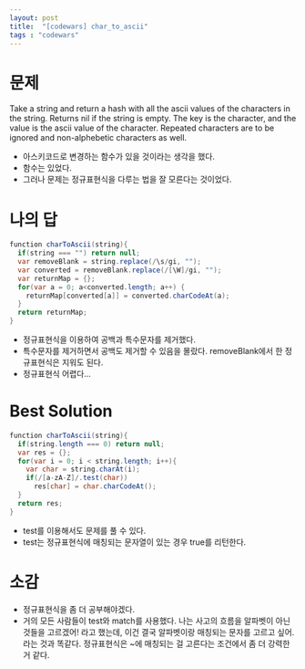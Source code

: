 ```yaml
---
layout: post
title:  "[codewars] char_to_ascii"
tags : "codewars"
---
```


# 문제
Take a string and return a hash with all the ascii values of the characters in the string. Returns nil if the string is empty. The key is the character, and the value is the ascii value of the character. Repeated characters are to be ignored and non-alphebetic characters as well.

- 아스키코드로 변경하는 함수가 있을 것이라는 생각을 했다.
- 함수는 있었다.
- 그러나 문제는 정규표현식을 다루는 법을 잘 모른다는 것이었다.
# 나의 답
~~~ java
function charToAscii(string){
  if(string === "") return null;
  var removeBlank = string.replace(/\s/gi, "");
  var converted = removeBlank.replace(/[\W]/gi, "");
  var returnMap = {};
  for(var a = 0; a<converted.length; a++) {
    returnMap[converted[a]] = converted.charCodeAt(a);
  }
  return returnMap;
}
~~~
- 정규표현식을 이용하여 공백과 특수문자를 제거했다.
- 특수문자를 제거하면서 공백도 제거할 수 있음을 몰랐다. removeBlank에서 한 정규표현식은 지워도 된다.
- 정규표현식 어렵다...

# Best Solution
~~~ java
function charToAscii(string){
  if(string.length === 0) return null;
  var res = {};
  for(var i = 0; i < string.length; i++){
    var char = string.charAt(i);
    if(/[a-zA-Z]/.test(char))
      res[char] = char.charCodeAt();
  }
  return res;
}
~~~
- test를 이용해서도 문제를 풀 수 있다.
- test는 정규표현식에 매칭되는 문자열이 있는 경우 true를 리턴한다.

# 소감
- 정규표현식을 좀 더 공부해야겠다.
- 거의 모든 사람들이 test와 match를 사용했다. 나는 사고의 흐름을 알파벳이 아닌 것들을 고르겠어! 라고 했는데, 이건 결국 알파벳이랑 매칭되는 문자를 고르고 싶어. 라는 것과 똑같다. 정규표현식은 ~에 매칭되는 걸 고른다는 조건에서 좀 더 강력한 거 같다.


